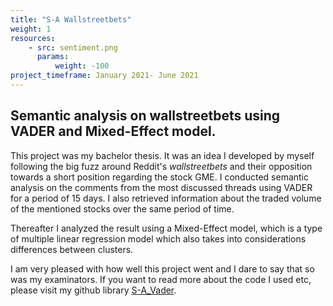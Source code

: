 ```yaml
---
title: "S-A Wallstreetbets"
weight: 1
resources:
    - src: sentiment.png
      params:
          weight: -100
project_timeframe: January 2021- June 2021
---
```


## Semantic analysis on wallstreetbets using VADER and Mixed-Effect model.

This project was my bachelor thesis. It was an idea I developed by myself following the big fuzz around Reddit's *wallstreetbets* and their opposition towards a short position regarding the stock GME. I conducted semantic analysis on the comments from the most discussed threads using VADER for a period of 15 days. I also retrieved information about the traded volume of the mentioned stocks over the same period of time. 

Thereafter I analyzed the result using a Mixed-Effect model, which is a type of multiple linear regression model which also takes into considerations differences between clusters.

I am very pleased with how well this project went and I dare to say that so was my examinators. If you want to read more about the code I used etc, please visit my github library [S-A_Vader](https://github.com/OLGJ/S-A_Vader).
